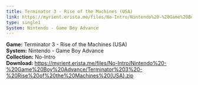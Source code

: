 ```yaml
---
title: Terminator 3 - Rise of the Machines (USA)
link: https://myrient.erista.me/files/No-Intro/Nintendo%20-%20Game%20Boy%20Advance/Terminator%203%20-%20Rise%20of%20the%20Machines%20(USA).zip
type: single1
System: Nintendo - Game Boy Advance
---
```

<b>Game:</b> Terminator 3 - Rise of the Machines (USA)<br>
<b>System:</b> Nintendo - Game Boy Advance<br>
<b>Collection:</b> No-Intro<br>
<b>Download:</b> https://myrient.erista.me/files/No-Intro/Nintendo%20-%20Game%20Boy%20Advance/Terminator%203%20-%20Rise%20of%20the%20Machines%20(USA).zip